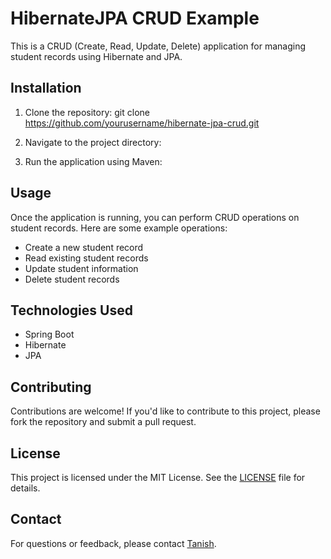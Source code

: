 # HibernateJPA CRUD Example

This is a CRUD (Create, Read, Update, Delete) application for managing student records using Hibernate and JPA.

## Installation

1. Clone the repository:
git clone https://github.com/yourusername/hibernate-jpa-crud.git


2. Navigate to the project directory:


3. Run the application using Maven:

## Usage

Once the application is running, you can perform CRUD operations on student records. Here are some example operations:

- Create a new student record
- Read existing student records
- Update student information
- Delete student records

## Technologies Used

- Spring Boot
- Hibernate
- JPA

## Contributing

Contributions are welcome! If you'd like to contribute to this project, please fork the repository and submit a pull request.

## License

This project is licensed under the MIT License. See the [LICENSE](LICENSE) file for details.

## Contact

For questions or feedback, please contact [Tanish](mailto:tanishkavalia879@gmail.com).
